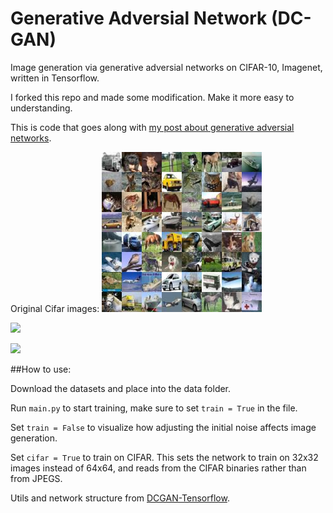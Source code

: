 # Generative Adversial Network (DC-GAN)
Image generation via generative adversial networks on CIFAR-10, Imagenet, written in Tensorflow.

I forked this repo and made some modification. Make it more easy to understanding. 

This is code that goes along with [my post about generative adversial networks](http://kvfrans.com/generative-adversial-networks-explained/).

Original Cifar images:
![Alt text](images/cifar/cifar_real.jpg?raw=true "Real Cifar Image")

![](http://kvfrans.com/content/images/2016/06/cifar-early.png)

![](http://kvfrans.com/content/images/2016/06/cifar-late.png)

##How to use:

Download the datasets and place into the data folder.

Run `main.py` to start training, make sure to set `train = True` in the file.

Set `train = False` to visualize how adjusting the initial noise affects image generation.

Set `cifar = True` to train on CIFAR. This sets the network to train on 32x32 images instead of 64x64, and reads from the CIFAR binaries rather than from JPEGS.


Utils and network structure from [DCGAN-Tensorflow](https://github.com/carpedm20/DCGAN-tensorflow).
